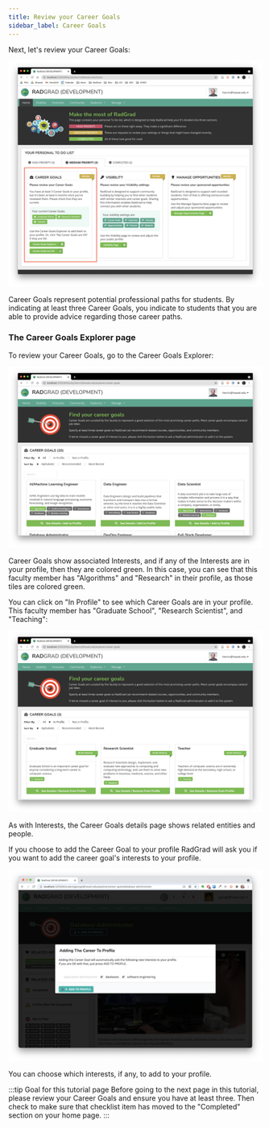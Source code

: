 ```yaml
---
title: Review your Career Goals
sidebar_label: Career Goals
---
```


Next, let's review your Career Goals:

![](/img/user-guide/new-faculty/home-faculty-career-goals.png)

Career Goals represent potential professional paths for students.  By indicating at least three Career Goals, you indicate to students that you are able to provide advice regarding those career paths.

### The Career Goals Explorer page

To review your Career Goals, go to the Career Goals Explorer:

![](/img/user-guide/new-faculty/career-goals-faculty.png)

Career Goals show associated Interests, and if any of the Interests are in your profile, then they are colored green. In this case, you can see that this faculty member has "Algorithms" and "Research" in their profile, as those tiles are colored green.

You can click on "In Profile" to see which Career Goals are in your profile. This faculty member has "Graduate School", "Research Scientist", and "Teaching":

![](/img/user-guide/new-faculty/career-goals-faculty-2.png)

As with Interests, the Career Goals details page shows related entities and people.

If you choose to add the Career Goal to your profile RadGrad will ask you if you want to add the career goal's interests to your profile.

![](/img/user-guide/new-student/career-goal-add-interests.png)

You can choose which interests, if any, to add to your profile.

:::tip Goal for this tutorial page
Before going to the next page in this tutorial, please review your Career Goals and ensure you have at least three. Then check to make sure that checklist item has moved to the "Completed" section on your home page.
:::

